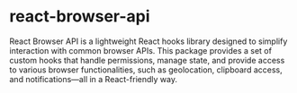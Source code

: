 # react-browser-api
React Browser API is a lightweight React hooks library designed to simplify interaction with common browser APIs. This package provides a set of custom hooks that handle permissions, manage state, and provide access to various browser functionalities, such as geolocation, clipboard access, and notifications—all in a React-friendly way.
